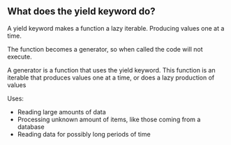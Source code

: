 ## What does the yield keyword do?

A yield keyword makes a function a lazy iterable. Producing values one at a time.

The function becomes a generator, so when called the code will not execute.

A generator is a function that uses the yield keyword. This function is an iterable that produces values one at a time, or does a lazy production of values


Uses:

* Reading large amounts of data
* Processing unknown amount of items, like those coming from a database
* Reading data for possibly long periods of time

